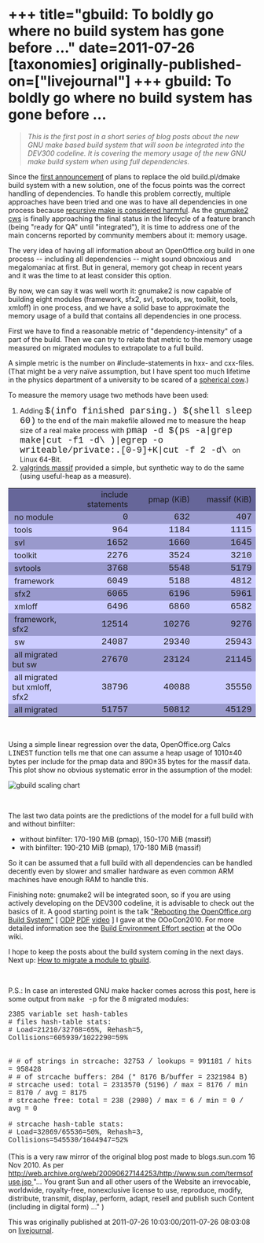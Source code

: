 +++
title="gbuild: To boldly go where no build system has gone before ..."
date=2011-07-26
[taxonomies]
originally-published-on=["livejournal"]
+++
gbuild: To boldly go where no build system has gone before ...
==============================================================

> <p><i>This is the first post in a short series of blog&nbsp;posts about the new GNU  make based build system that will soon be integrated into the DEV300  codeline. It is covering the memory usage of the new GNU make build  system when using full dependencies.</i></p>
<p>Since the <a href="http://192.9.162.56/GullFOSS/entry/building_openoffice_org_with_gnu">first announcement</a>  of plans to replace the old build.pl/dmake build system with a new  solution, one of the focus points was the correct handling of  dependencies. To handle this problem correctly, multiple approaches have  been tried and one was to have all dependencies in one process because <a href="http://miller.emu.id.au/pmiller/books/rmch/">recursive make is considered harmful</a>. As the <a href="http://hg.services.openoffice.org/cws/gnumake2">gnumake2 cws</a>  is finally approaching the final status in the lifecycle of a feature  branch (being &quot;ready for QA&quot; until &quot;integrated&quot;), it is time to address  one of the main concerns reported by community members about it: memory  usage.</p>    <p>The very idea of having all information about an OpenOffice.org  build in one process -- including all dependencies -- might sound  obnoxious and  megalomaniac at first. But in general, memory got cheap in recent years  and it was the time to at least consider this option.</p>    <p>By now, we can say it was well worth it: gnumake2 is now capable of  building eight modules (framework, sfx2, svl, svtools, sw, toolkit,  tools, xmloff) in one process, and we have a solid base to approximate  the memory usage of a build that contains all dependencies in one  process.</p>    <p>First we have to find a reasonable metric of &quot;dependency-intensity&quot;  of a part of the build. Then we can try to relate that metric to the  memory usage measured on migrated modules to extrapolate to a full  build.</p>    <p>A simple metric is the number on #include-statements in hxx- and  cxx-files. (That might be a very na&iuml;ve assumption, but I have spent too  much lifetime in the physics department of a university to be scared of a  <a href="http://en.wikipedia.org/wiki/Spherical_cow">spherical cow</a>.)</p>    <p>To measure the memory usage two methods have been used:</p>    <ol><li>Adding <font size="4" face="courier new,courier,monospace">$(info finished parsing.) $(shell sleep 60)</font> to the end of the main makefile allowed me to measure the heap size of a real make process with <font size="4" face="courier new,courier,monospace">pmap -d $(ps -a|grep make|cut -f1 -d\ )|egrep -o writeable/private:.[0-9]+K|cut -f 2 -d\ </font>on Linux 64-Bit.</li><li><a href="http://valgrind.org/docs/manual/ms-manual.html">valgrinds massif</a> provided a simple, but synthetic way to do the same (using useful-heap as a measure).</li></ol>    <table cellspacing="0" cellpadding="1" border="0" style="width: 100%; display: table;" class=" htmtableborders">      <tbody>        <tr>          <td style="width: 25%; background-color: rgb(102, 102, 153);">&nbsp;</td>          <td align="right" style="width: 25%; background-color: rgb(102, 102, 153);">&nbsp;include statements</td>          <td align="right" style="width: 25%; background-color: rgb(102, 102, 153);">pmap (KiB)</td>          <td align="right" style="width: 25%; background-color: rgb(102, 102, 153);">&nbsp;massif (KiB)</td>        </tr>        <tr>          <td style="width: 25%; background-color: rgb(153, 153, 204);">&nbsp;no module</td>          <td align="right" style="width: 25%; background-color: rgb(153, 153, 204);"><font size="4" face="courier new,courier,monospace">&nbsp;0</font></td>          <td align="right" style="width: 25%; background-color: rgb(153, 153, 204);"><font size="4" face="courier new,courier,monospace">&nbsp;632</font></td>          <td align="right" style="width: 25%; background-color: rgb(153, 153, 204);"><font size="4" face="courier new,courier,monospace"> 407<br /></font></td>        </tr>        <tr>          <td style="width: 25%; background-color: rgb(204, 204, 255);">&nbsp;tools</td>          <td align="right" style="width: 25%; background-color: rgb(204, 204, 255);"><font size="4" face="courier new,courier,monospace">&nbsp;964</font></td>          <td align="right" style="width: 25%; background-color: rgb(204, 204, 255);"><font size="4" face="courier new,courier,monospace">&nbsp;1184</font></td>          <td align="right" style="width: 25%; background-color: rgb(204, 204, 255);"><font size="4" face="courier new,courier,monospace"> 1115<br /></font></td>        </tr>        <tr>          <td style="width: 25%; background-color: rgb(153, 153, 204);">&nbsp;svl</td>          <td align="right" style="width: 25%; background-color: rgb(153, 153, 204);"><font size="4" face="courier new,courier,monospace">&nbsp;1652</font></td>          <td align="right" style="width: 25%; background-color: rgb(153, 153, 204);"><font size="4" face="courier new,courier,monospace">&nbsp;1660</font></td>          <td align="right" style="width: 25%; background-color: rgb(153, 153, 204);"><font size="4" face="courier new,courier,monospace"> 1645<br /></font></td>        </tr>        <tr>          <td style="width: 25%; background-color: rgb(204, 204, 255);">&nbsp;toolkit</td>          <td align="right" style="width: 25%; background-color: rgb(204, 204, 255);"><font size="4" face="courier new,courier,monospace">&nbsp;2276</font></td>          <td align="right" style="width: 25%; background-color: rgb(204, 204, 255);"><font size="4" face="courier new,courier,monospace">&nbsp;3524</font></td>          <td align="right" style="width: 25%; background-color: rgb(204, 204, 255);"><font size="4" face="courier new,courier,monospace"> 3210<br /></font></td>        </tr>        <tr>          <td style="width: 25%; background-color: rgb(153, 153, 204);">&nbsp;svtools</td>          <td align="right" style="width: 25%; background-color: rgb(153, 153, 204);"><font size="4" face="courier new,courier,monospace">&nbsp;3768</font></td>          <td align="right" style="width: 25%; background-color: rgb(153, 153, 204);"><font size="4" face="courier new,courier,monospace">&nbsp;5548</font></td>          <td align="right" style="width: 25%; background-color: rgb(153, 153, 204);"><font size="4" face="courier new,courier,monospace"> 5179<br /></font></td>        </tr>        <tr>          <td style="width: 25%; background-color: rgb(204, 204, 255);">&nbsp;framework</td>          <td align="right" style="width: 25%; background-color: rgb(204, 204, 255);"><font size="4" face="courier new,courier,monospace">&nbsp;6049</font></td>          <td align="right" style="width: 25%; background-color: rgb(204, 204, 255);"><font size="4" face="courier new,courier,monospace">&nbsp;5188</font></td>          <td align="right" style="width: 25%; background-color: rgb(204, 204, 255);"><font size="4" face="courier new,courier,monospace"> 4812<br /></font></td>        </tr>        <tr>          <td style="width: 25%; background-color: rgb(153, 153, 204);">&nbsp;sfx2</td>          <td align="right" style="width: 25%; background-color: rgb(153, 153, 204);"><font size="4" face="courier new,courier,monospace">&nbsp;6065</font></td>          <td align="right" style="width: 25%; background-color: rgb(153, 153, 204);"><font size="4" face="courier new,courier,monospace">&nbsp;6196</font></td>          <td align="right" style="width: 25%; background-color: rgb(153, 153, 204);"><font size="4" face="courier new,courier,monospace"> 5961<br /></font></td>        </tr>        <tr>          <td style="width: 25%; background-color: rgb(204, 204, 255);">&nbsp;xmloff</td>          <td align="right" style="width: 25%; background-color: rgb(204, 204, 255);"><font size="4" face="courier new,courier,monospace">&nbsp;6496</font></td>          <td align="right" style="width: 25%; background-color: rgb(204, 204, 255);"><font size="4" face="courier new,courier,monospace">&nbsp;6860</font></td>          <td align="right" style="width: 25%; background-color: rgb(204, 204, 255);"><font size="4" face="courier new,courier,monospace"> 6582<br /></font></td>        </tr>        <tr>          <td style="width: 25%; background-color: rgb(153, 153, 204);">&nbsp;framework, sfx2</td>          <td align="right" style="width: 25%; background-color: rgb(153, 153, 204);"><font size="4" face="courier new,courier,monospace">&nbsp;12514</font></td>          <td align="right" style="width: 25%; background-color: rgb(153, 153, 204);"><font size="4" face="courier new,courier,monospace">&nbsp;10276</font></td>          <td align="right" style="width: 25%; background-color: rgb(153, 153, 204);"><font size="4" face="courier new,courier,monospace"> 9276<br /></font></td>        </tr>        <tr>          <td style="width: 25%; background-color: rgb(204, 204, 255);">&nbsp;sw</td>          <td align="right" style="width: 25%; background-color: rgb(204, 204, 255);"><font size="4" face="courier new,courier,monospace">&nbsp;24087</font></td>          <td align="right" style="width: 25%; background-color: rgb(204, 204, 255);"><font size="4" face="courier new,courier,monospace">&nbsp;29340</font></td>          <td align="right" style="width: 25%; background-color: rgb(204, 204, 255);"><font size="4" face="courier new,courier,monospace"> 25943<br /></font></td>        </tr>        <tr>          <td style="width: 25%; background-color: rgb(153, 153, 204);">&nbsp;all migrated but sw</td>          <td align="right" style="width: 25%; background-color: rgb(153, 153, 204);"><font size="4" face="courier new,courier,monospace">&nbsp;27670</font></td>          <td align="right" style="width: 25%; background-color: rgb(153, 153, 204);"><font size="4" face="courier new,courier,monospace">&nbsp;23124</font></td>          <td align="right" style="width: 25%; background-color: rgb(153, 153, 204);"><font size="4" face="courier new,courier,monospace"> 21145<br /></font></td>        </tr>        <tr>          <td style="width: 25%; background-color: rgb(204, 204, 255);">&nbsp;all migrated but xmloff, sfx2</td>          <td align="right" style="width: 25%; background-color: rgb(204, 204, 255);"><font size="4" face="courier new,courier,monospace">&nbsp;38796</font></td>          <td align="right" style="width: 25%; background-color: rgb(204, 204, 255);"><font size="4" face="courier new,courier,monospace">&nbsp;40088</font></td>          <td align="right" style="width: 25%; background-color: rgb(204, 204, 255);"><font size="4" face="courier new,courier,monospace"> 35550<br /></font></td>        </tr>        <tr>          <td style="width: 25%; background-color: rgb(153, 153, 204);">&nbsp;all migrated</td>          <td align="right" style="width: 25%; background-color: rgb(153, 153, 204);"><font size="4" face="courier new,courier,monospace">&nbsp;51757</font></td>          <td align="right" style="width: 25%; background-color: rgb(153, 153, 204);"><font size="4" face="courier new,courier,monospace">&nbsp;50812</font></td>          <td align="right" style="width: 25%; background-color: rgb(153, 153, 204);"><font size="4" face="courier new,courier,monospace"> 45129<br /></font></td>        </tr>      </tbody>    </table>    <p>&nbsp;</p>    <p>Using a simple linear regression over the data, OpenOffice.org Calcs <font face="courier new,courier,monospace">LINEST</font>  function tells me that one can assume a heap usage of 1010&plusmn;40 bytes per  include for the pmap data and 890&plusmn;35 bytes for the massif data. This  plot show no obvious systematic error in the assumption of the model:</p>

![gbuild scaling chart](/img/lj/2011-07-26-gbuildmem.png)


<p>&nbsp;</p>      <p>The last two data points are the predictions of the model for a full build with and without binfilter:</p>      <ul><li>without binfilter: 170-190 MiB (pmap), 150-170 MiB (massif)</li><li>with binfilter: 190-210 MiB (pmap), 170-180 MiB (massif)</li></ul>So it can be assumed that a full build with all dependencies  can be handled decently even by slower and smaller hardware as even  common ARM machines have enough RAM to handle this.<br />      <p>Finishing note: gnumake2 will be integrated soon, so if you are using  actively developing on the DEV300 codeline, it is advisable to check  out the basics of it. A good starting point is the talk <a href="http://www.ooocon.org/index.php/ooocon/2010/paper/view/212">&quot;Rebooting the OpenOffice.org Build System&quot;</a> [ <a href="http://wiki.services.openoffice.org/w/images/0/03/RebootingBuild.odp">ODP</a> <a href="http://www.ooocon.org/index.php/ooocon/2010/paper/view/212/188">PDF</a> <a href="http://users2.ooodev.org/%7Eooocon2010/01_september/FT_309/14.00_bj%f6rn_m_rebooting_the_openoffice.org_build_system.flv">video</a> ] I gave at the OOoCon2010. For more detailed information see the <a href="http://wiki.services.openoffice.org/wiki/Build_Environment_Effort">Build Environment Effort section</a> at the OOo wiki.</p>      <p>I hope to keep the posts about the build system coming in the next days. Next up: <a href="http://blogs.sun.com/GullFOSS/entry/gbuild_how_to_migrate_a">How to migrate a module to gbuild</a>.</p>      <p>&nbsp;</p>      <p>P.S.: In case an interested GNU make hacker comes across this post, here is some output from <font face="courier new,courier,monospace">make -p</font> for the 8 migrated modules:</p><font face="courier new,courier,monospace">2385 variable set hash-tables<br /># files hash-table stats:<br /># Load=21210/32768=65%, Rehash=5, Collisions=605939/1022290=59%<br /><br /><br /># # of strings in strcache: 32753 / lookups = 991181 / hits = 958428<br /># # of strcache buffers: 284 (* 8176 B/buffer = 2321984 B)<br /># strcache used: total = 2313570 (5196) / max = 8176 / min = 8170 / avg = 8175 <br /># strcache free: total = 238 (2980) / max = 6 / min = 0 / avg = 0<br /><br /># strcache hash-table stats:<br /># Load=32869/65536=50%, Rehash=3, Collisions=545530/1044947=52%</font><br /><br />(This is a very raw mirror of the original blog post made to blogs.sun.com  16 Nov 2010. As per <a href="http://web.archive.org/web/20090627144253/http://www.sun.com/termsofuse.jsp ">http://web.archive.org/web/20090627144253/http://www.sun.com/termsofuse.jsp </a> &quot;... You grant Sun and all other users of the Website an irrevocable, worldwide, royalty-free, nonexclusive license to use, reproduce, modify, distribute, transmit, display, perform, adapt, resell and publish such Content (including in digital form) ...&quot; )

This was originally published at 2011-07-26 10:03:00/2011-07-26 08:03:08 on [livejournal](https://sweetshark.livejournal.com/2517.html).
